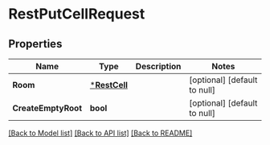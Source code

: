 # RestPutCellRequest

## Properties
Name | Type | Description | Notes
------------ | ------------- | ------------- | -------------
**Room** | [***RestCell**](restCell.md) |  | [optional] [default to null]
**CreateEmptyRoot** | **bool** |  | [optional] [default to null]

[[Back to Model list]](../../README.md#documentation-for-models) [[Back to API list]](../../README.md#documentation-for-api-endpoints) [[Back to README]](../../README.md)


